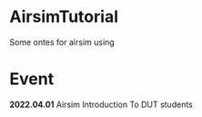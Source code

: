 # AirsimTutorial
Some ontes for airsim using


# Event
**2022.04.01** Airsim Introduction To DUT students
